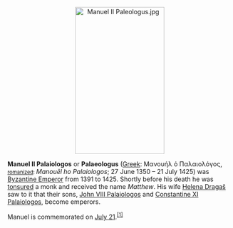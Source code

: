 <div class="photo" colspan="2" style="text-align: center; margin: 25px 0 10px;"><a class="image" href="https://en.wikipedia.org/wiki/File:Manuel_II_Paleologus.jpg"><img alt="Manuel II Paleologus.jpg" data-file-height="300" data-file-width="181" decoding="async" height="331" src="https://upload.wikimedia.org/wikipedia/commons/d/db/Manuel_II_Paleologus.jpg" width="200"/></a></div>

[comment]: # 'breakpoint'
<p><b>Manuel II Palaiologos</b> or <b>Palaeologus</b> (<a href="https://en.wikipedia.org/wiki/Greek_language" title="Greek language">Greek</a>: <span lang="el">Μανουήλ ὁ Παλαιολόγος</span>, <small><a href="https://en.wikipedia.org/wiki/Romanization_of_Greek" title="Romanization of Greek">romanized</a>: </small><i lang="el-Latn" title="Greek-language romanization">Manouēl ho Palaiologos</i>; 27 June 1350 – 21 July 1425) was <a href="https://en.wikipedia.org/wiki/List_of_Byzantine_emperors" title="List of Byzantine emperors">Byzantine Emperor</a> from 1391 to 1425. Shortly before his death he was <a href="https://en.wikipedia.org/wiki/Tonsure" title="Tonsure">tonsured</a> a monk and received the name <i>Matthew</i>. His wife <a href="https://en.wikipedia.org/wiki/Helena_Draga%C5%A1" title="Helena Dragaš">Helena Dragaš</a> saw to it that their sons, <a href="https://en.wikipedia.org/wiki/John_VIII_Palaiologos" title="John VIII Palaiologos">John VIII Palaiologos</a> and <a href="https://en.wikipedia.org/wiki/Constantine_XI_Palaiologos" title="Constantine XI Palaiologos">Constantine XI Palaiologos</a>, become emperors. 
</p><p>Manuel is commemorated on <a href="https://en.wikipedia.org/wiki/July_21_(Eastern_Orthodox_liturgics)" title="July 21 (Eastern Orthodox liturgics)">July 21</a>.<sup class="reference" id="cite_ref-1"><a href="#cite_note-1">[1]</a></sup>
</p>